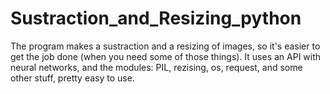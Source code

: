 

# Sustraction_and_Resizing_python

The program makes a sustraction and a resizing of images, so it's easier to get the job done (when you need some of those things).
It uses an API with neural networks, and the modules: PIL, rezising, os, request, and some other stuff, pretty easy to use.
